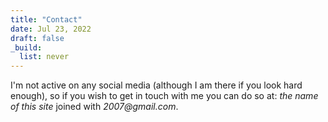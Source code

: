 ```yaml
---
title: "Contact"
date: Jul 23, 2022
draft: false
_build:
  list: never
---
```


I'm not active on any social media (although I am there if you look hard
enough), so if you wish to get in touch with me you can do so at: _the name of
this site_ joined with _2007@gmail.com_.
